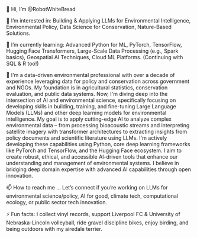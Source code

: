 👋 Hi, I’m @RobotWhiteBread

👀 I’m interested in: Building & Applying LLMs for Environmental Intelligence, Environmental Policy, Data Science for Conservation, Nature-Based Solutions.

🌱 I’m currently learning: Advanced Python for ML, PyTorch, TensorFlow, Hugging Face Transformers, Large-Scale Data Processing (e.g., Spark basics), Geospatial AI Techniques, Cloud ML Platforms. (Continuing with SQL & R too!)

💞️ I'm a data-driven environmental professional with over a decade of experience leveraging data for policy and conservation across government and NGOs. My foundation is in agricultural statistics, conservation evaluation, and public data systems. Now, I'm diving deep into the intersection of AI and environmental science, specifically focusing on developing skills in building, training, and fine-tuning Large Language Models (LLMs) and other deep learning models for environmental intelligence. My goal is to apply cutting-edge AI to analyze complex environmental data – from processing bioacoustic streams and interpreting satellite imagery with transformer architectures to extracting insights from policy documents and scientific literature using LLMs. I'm actively developing these capabilities using Python, core deep learning frameworks like PyTorch and TensorFlow, and the Hugging Face ecosystem. I aim to create robust, ethical, and accessible AI-driven tools that enhance our understanding and management of environmental systems. I believe in bridging deep domain expertise with advanced AI capabilities through open innovation.

📫 How to reach me ... Let’s connect if you’re working on LLMs for environmental science/policy, AI for good, climate tech, computational ecology, or public sector tech innovation.

⚡ Fun facts: I collect vinyl records, support Liverpool FC & University of Nebraska-Lincoln volleyball, ride gravel discipline bikes, enjoy birding, and being outdoors with my airedale terrier.

<!---
RobotWhiteBread/RobotWhiteBread is a ✨ special ✨ repository because its `README.md` (this file) appears on your GitHub profile.
You can click the Preview link to take a look at your changes.
--->
